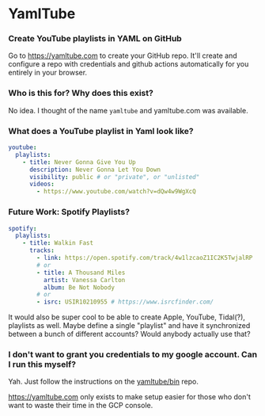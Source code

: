# YamlTube

### Create YouTube playlists in YAML on GitHub

Go to https://yamltube.com to create your GitHub repo. It'll create and configure a repo with credentials and github actions automatically for you entirely in your browser.

### Who is this for? Why does this exist?

No idea. I thought of the name `yamltube` and yamltube.com was available.

### What does a YouTube playlist in Yaml look like?

```yaml
youtube:
  playlists:
    - title: Never Gonna Give You Up
      description: Never Gonna Let You Down
      visibility: public # or "private", or "unlisted"
      videos:
        - https://www.youtube.com/watch?v=dQw4w9WgXcQ
```

### Future Work: Spotify Playlists?

```yaml
spotify:
  playlists:
    - title: Walkin Fast
      tracks:
        - link: https://open.spotify.com/track/4w1lzcaoZ1IC2K5TwjalRP
        # or
        - title: A Thousand Miles
          artist: Vanessa Carlton
          album: Be Not Nobody
        # or
        - isrc: USIR10210955 # https://www.isrcfinder.com/
```

It would also be super cool to be able to create Apple, YouTube, Tidal(?), playlists as well.
Maybe define a single "playlist" and have it synchronized between a bunch of different accounts? Would anybody actually use that?

### I don't want to grant you credentials to my google account. Can I run this myself?

Yah. Just follow the instructions on the [yamltube/bin](https://github.com/yamltube/bin) repo.

https://yamltube.com only exists to make setup easier for those who don't want to waste their time in the GCP console.

